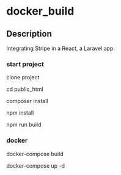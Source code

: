# docker_build

<h2>Description</h2>
<p>
  Integrating Stripe in a React, a Laravel app. 
</p>

<h3>start project</h3>
<p>clone project</p>
<p>cd public_html</p>
<p>composer install</p>
<p>npm install</p>
<p>npm run build</p>

<h3>docker</h3>
<p>docker-compose build</p>
<p>docker-compose up -d</p>
